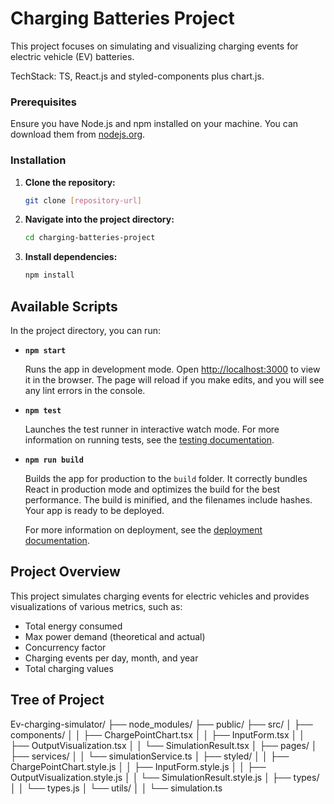 # Charging Batteries Project

This project focuses on simulating and visualizing charging events for electric vehicle (EV) batteries.

TechStack: TS, React.js and styled-components plus chart.js.


### Prerequisites

Ensure you have Node.js and npm installed on your machine. You can download them from [nodejs.org](https://nodejs.org/).

### Installation

1. **Clone the repository:**

    ```bash
    git clone [repository-url]
    ```

2. **Navigate into the project directory:**

    ```bash
    cd charging-batteries-project
    ```

3. **Install dependencies:**

    ```bash
    npm install
    ```

## Available Scripts

In the project directory, you can run:

- **`npm start`**

    Runs the app in development mode. Open [http://localhost:3000](http://localhost:3000) to view it in the browser. The page will reload if you make edits, and you will see any lint errors in the console.

- **`npm test`**

    Launches the test runner in interactive watch mode. For more information on running tests, see the [testing documentation](https://create-react-app.dev/docs/running-tests/).

- **`npm run build`**

    Builds the app for production to the `build` folder. It correctly bundles React in production mode and optimizes the build for the best performance. The build is minified, and the filenames include hashes. Your app is ready to be deployed.

    For more information on deployment, see the [deployment documentation](https://create-react-app.dev/docs/deployment/).


## Project Overview

This project simulates charging events for electric vehicles and provides visualizations of various metrics, such as:

- Total energy consumed
- Max power demand (theoretical and actual)
- Concurrency factor
- Charging events per day, month, and year
- Total charging values

## Tree of Project 

Ev-charging-simulator/ 
├── node_modules/ 
├── public/ 
├── src/ │ 
├── components/ 
│ │ ├── ChargePointChart.tsx 
│ │ ├── InputForm.tsx 
│ │ ├── OutputVisualization.tsx 
│ │ └── SimulationResult.tsx 
│ ├── pages/ 
│ ├── services/ 
│ │ └── simulationService.ts 
│ ├── styled/ 
│ │ ├── ChargePointChart.style.js 
│ │ ├── InputForm.style.js 
│ │ ├── OutputVisualization.style.js 
│ │ └── SimulationResult.style.js 
│ ├── types/ 
│ │ └── types.js 
│ └── utils/
│ │ └── simulation.ts 
